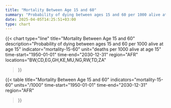 ```yaml
---
title: "Mortality Between Age 15 and 60"
summary: "Probability of dying between ages 15 and 60 per 1000 alive at age 15"
date: 2025-04-05T14:25:51+03:00
type: chart
---
```


{{< chart
    type="line"
    title="Mortality Between Age 15 and 60"
    description="Probability of dying between ages 15 and 60 per 1000 alive at age 15"
    indicator="mortality-15-60"
    unit="deaths per 1000 alive at age 15"
    time-start="1950-01-01"
    time-end="2030-12-31"
    region="AFR"
    locations="BW,CD,EG,GH,KE,MU,NG,RW,TD,ZA"
>}}

{{< table
    title="Mortality Between Age 15 and 60"
    indicators="mortality-15-60"
    units="/1000"
    time-start="1950-01-01"
    time-end="2030-12-31"
    region="AFR"
>}}

